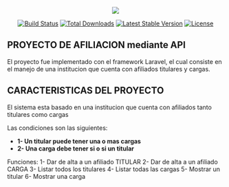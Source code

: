 <p align="center"><img src="https://laravel.com/assets/img/components/logo-laravel.svg"></p>

<p align="center">
<a href="https://travis-ci.org/laravel/framework"><img src="https://travis-ci.org/laravel/framework.svg" alt="Build Status"></a>
<a href="https://packagist.org/packages/laravel/framework"><img src="https://poser.pugx.org/laravel/framework/d/total.svg" alt="Total Downloads"></a>
<a href="https://packagist.org/packages/laravel/framework"><img src="https://poser.pugx.org/laravel/framework/v/stable.svg" alt="Latest Stable Version"></a>
<a href="https://packagist.org/packages/laravel/framework"><img src="https://poser.pugx.org/laravel/framework/license.svg" alt="License"></a>
</p>

## PROYECTO DE AFILIACION mediante API

El proyecto fue implementado con el framework Laravel, el cual consiste en el manejo de una institucion que cuenta con afiliados titulares y cargas. 


## CARACTERISTICAS DEL PROYECTO
El sistema esta basado en una institucion que cuenta con afiliados tanto titulares como cargas

Las condiciones son las siguientes:
- **1- Un titular puede tener una o mas cargas**
- **2- Una carga debe tener si o si un titular**

Funciones:
1- Dar de alta a un afiliado TITULAR
2- Dar de alta a un afiliado CARGA
3- Listar todos los titulares
4- Listar todas las cargas
5- Mostrar un titular 
6- Mostrar una carga



